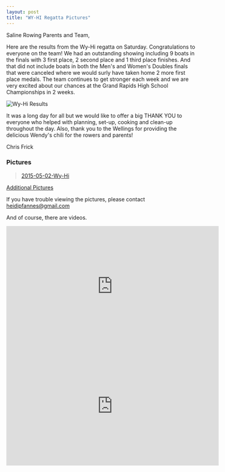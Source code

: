 ```yaml
---
layout: post  
title: "WY-HI Regatta Pictures"
---
```

Saline Rowing Parents and Team,

Here are the results from the Wy-Hi regatta on Saturday. Congratulations to
everyone on the team! We had an outstanding showing including 9 boats in the
finals with 3 first place, 2 second place and 1 third place finishes. And that
did not include boats in both the Men's and Women's Doubles finals that were
canceled where we would surly have taken home 2 more first place medals. The
team continues to get stronger each week and we are very excited about our
chances at the Grand Rapids High School Championships in 2 weeks.

![Wy-Hi Results](http://i.imgur.com/MooLjPZ.jpg)

It was a long day for all but we would like to offer a big THANK YOU to everyone
who helped with planning, set-up, cooking and clean-up throughout the day. Also,
thank you to the Wellings for providing the delicious Wendy's chili for the
rowers and parents!

Chris Frick

### Pictures

<blockquote class="imgur-embed-pub" lang="en" data-id="a/Oz4zG">
<a href="//imgur.com/a/Oz4zG">2015-05-02-Wy-Hi</a></blockquote><script async src="//s.imgur.com/min/embed.js" charset="utf-8"></script>

[Additional Pictures](https://salinecrew.shutterfly.com/)

If you have trouble viewing the pictures, please contact
<heidipfannes@gmail.com>

And of course, there are videos.

<iframe width="560" height="315" src="https://www.youtube.com/embed/wT1CkVW8GBQ" frameborder="0" allowfullscreen>
</iframe>

<iframe width="560" height="315" src="https://www.youtube.com/embed/BL0j3HT7vyA" frameborder="0" allowfullscreen>
</iframe>

